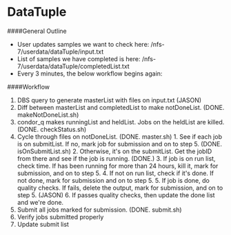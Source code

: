 # DataTuple

####General Outline
  + User updates samples we want to check here: /nfs-7/userdata/dataTuple/input.txt
  + List of samples we have completed is here: /nfs-7/userdata/dataTuple/completedList.txt
  + Every 3 minutes, the below workflow begins again:

####Workflow
  1. DBS query to generate masterList with files on input.txt (JASON)
  2. Diff between masterList and completedList to make notDoneList.  (DONE.  makeNotDoneList.sh)
  3. condor_q makes runningList and heldList.  Jobs on the heldList are killed.  (DONE.  checkStatus.sh)
  4. Cycle through files on notDoneList.  (DONE.  master.sh) 
    1. See if each job is on submitList.  If no, mark job for submission and on to step 5. (DONE. isOnSubmitList.sh)
    2. Otherwise, it's on the submitList.  Get the jobID from there and see if the job is running. (DONE.)
    3. If job is on run list, check time.  If has been running for more than 24 hours, kill it, mark for submission, and on to step 5.
    4. If not on run list, check if it's done.  If not done, mark for submission and on to step 5.
    5. If job is done, do quality checks.  If fails, delete the output, mark for submission, and on to step 5. (JASON)
    6. If passes quality checks, then update the done list and we're done.  
  5. Submit all jobs marked for submission. (DONE. submit.sh)
  6. Verify jobs submitted properly
  7. Update submit list
